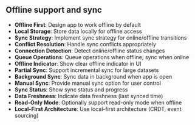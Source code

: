 ## Offline support and sync

- **Offline First**: Design app to work offline by default
- **Local Storage**: Store data locally for offline access
- **Sync Strategy**: Implement sync strategy for online/offline transitions
- **Conflict Resolution**: Handle sync conflicts appropriately
- **Connection Detection**: Detect online/offline status changes
- **Queue Operations**: Queue operations when offline; sync when online
- **Offline Indicator**: Show clear offline indicator in UI
- **Partial Sync**: Support incremental sync for large datasets
- **Background Sync**: Sync data in background when app is open
- **Manual Sync**: Provide manual sync option for user control
- **Sync Status**: Show sync status and progress
- **Data Freshness**: Indicate data freshness (last synced time)
- **Read-Only Mode**: Optionally support read-only mode when offline
- **Local-First Architecture**: Use local-first architecture (CRDT, event sourcing)
